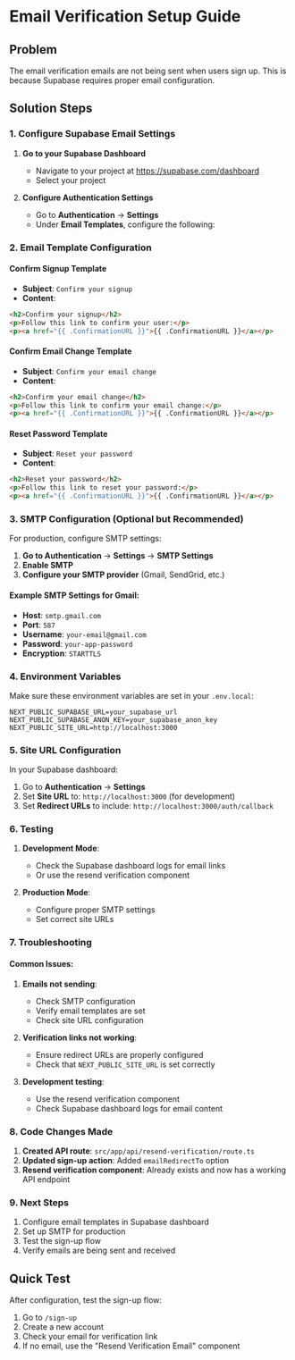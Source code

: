 # Email Verification Setup Guide

## Problem
The email verification emails are not being sent when users sign up. This is because Supabase requires proper email configuration.

## Solution Steps

### 1. Configure Supabase Email Settings

1. **Go to your Supabase Dashboard**
   - Navigate to your project at https://supabase.com/dashboard
   - Select your project

2. **Configure Authentication Settings**
   - Go to **Authentication** → **Settings**
   - Under **Email Templates**, configure the following:

### 2. Email Template Configuration

#### Confirm Signup Template
- **Subject**: `Confirm your signup`
- **Content**:
```html
<h2>Confirm your signup</h2>
<p>Follow this link to confirm your user:</p>
<p><a href="{{ .ConfirmationURL }}">{{ .ConfirmationURL }}</a></p>
```

#### Confirm Email Change Template
- **Subject**: `Confirm your email change`
- **Content**:
```html
<h2>Confirm your email change</h2>
<p>Follow this link to confirm your email change:</p>
<p><a href="{{ .ConfirmationURL }}">{{ .ConfirmationURL }}</a></p>
```

#### Reset Password Template
- **Subject**: `Reset your password`
- **Content**:
```html
<h2>Reset your password</h2>
<p>Follow this link to reset your password:</p>
<p><a href="{{ .ConfirmationURL }}">{{ .ConfirmationURL }}</a></p>
```

### 3. SMTP Configuration (Optional but Recommended)

For production, configure SMTP settings:

1. **Go to Authentication** → **Settings** → **SMTP Settings**
2. **Enable SMTP**
3. **Configure your SMTP provider** (Gmail, SendGrid, etc.)

#### Example SMTP Settings for Gmail:
- **Host**: `smtp.gmail.com`
- **Port**: `587`
- **Username**: `your-email@gmail.com`
- **Password**: `your-app-password`
- **Encryption**: `STARTTLS`

### 4. Environment Variables

Make sure these environment variables are set in your `.env.local`:

```env
NEXT_PUBLIC_SUPABASE_URL=your_supabase_url
NEXT_PUBLIC_SUPABASE_ANON_KEY=your_supabase_anon_key
NEXT_PUBLIC_SITE_URL=http://localhost:3000
```

### 5. Site URL Configuration

In your Supabase dashboard:
1. Go to **Authentication** → **Settings**
2. Set **Site URL** to: `http://localhost:3000` (for development)
3. Set **Redirect URLs** to include: `http://localhost:3000/auth/callback`

### 6. Testing

1. **Development Mode**: 
   - Check the Supabase dashboard logs for email links
   - Or use the resend verification component

2. **Production Mode**:
   - Configure proper SMTP settings
   - Set correct site URLs

### 7. Troubleshooting

#### Common Issues:

1. **Emails not sending**:
   - Check SMTP configuration
   - Verify email templates are set
   - Check site URL configuration

2. **Verification links not working**:
   - Ensure redirect URLs are properly configured
   - Check that `NEXT_PUBLIC_SITE_URL` is set correctly

3. **Development testing**:
   - Use the resend verification component
   - Check Supabase dashboard logs for email content

### 8. Code Changes Made

1. **Created API route**: `src/app/api/resend-verification/route.ts`
2. **Updated sign-up action**: Added `emailRedirectTo` option
3. **Resend verification component**: Already exists and now has a working API endpoint

### 9. Next Steps

1. Configure email templates in Supabase dashboard
2. Set up SMTP for production
3. Test the sign-up flow
4. Verify emails are being sent and received

## Quick Test

After configuration, test the sign-up flow:
1. Go to `/sign-up`
2. Create a new account
3. Check your email for verification link
4. If no email, use the "Resend Verification Email" component 